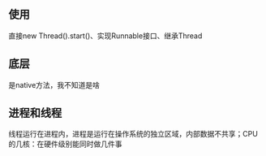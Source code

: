 ## 使用
直接new Thread().start()、实现Runnable接口、继承Thread
## 底层
是native方法，我不知道是啥
## 进程和线程
线程运行在进程内，进程是运行在操作系统的独立区域，内部数据不共享；CPU的几核：在硬件级别能同时做几件事

